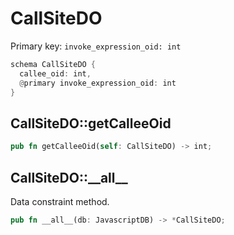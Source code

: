 # CallSiteDO

Primary key: `invoke_expression_oid: int`

```rust
schema CallSiteDO {
  callee_oid: int,
  @primary invoke_expression_oid: int
}
```
## CallSiteDO::getCalleeOid

```rust
pub fn getCalleeOid(self: CallSiteDO) -> int;
```
## CallSiteDO::\_\_all\_\_

Data constraint method.

```rust
pub fn __all__(db: JavascriptDB) -> *CallSiteDO;
```
